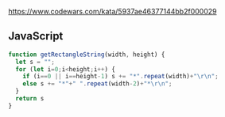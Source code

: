 https://www.codewars.com/kata/5937ae46377144bb2f000029

## JavaScript
```js
function getRectangleString(width, height) {
  let s = "";
  for (let i=0;i<height;i++) {
    if (i==0 || i==height-1) s += "*".repeat(width)+"\r\n";
    else s += "*"+" ".repeat(width-2)+"*\r\n";
  }
  return s
}
```